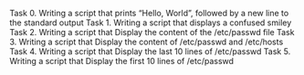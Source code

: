 Task 0.  Writing a script that prints “Hello, World”, followed by a new line to the standard output
Task 1.  Writing a script that displays a confused smiley
Task 2.  Writing a script that Display the content of the /etc/passwd file
Task 3.  Writing a script that Display the content of /etc/passwd and /etc/hosts
Task 4.  Writing a script that Display the last 10 lines of /etc/passwd
Task 5.  Writing a script that Display the first 10 lines of /etc/passwd
  
